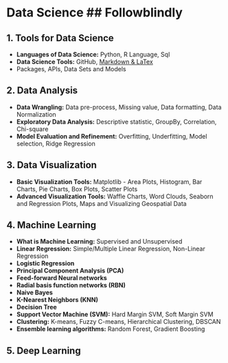 # Data Science ## Followblindly

## 1. Tools for Data Science

- **Languages of Data Science:** Python, R Language, Sql
- **Data Science Tools:** GitHub, [Markdown & LaTex](https://towardsdatascience.com/write-markdown-latex-in-the-jupyter-notebook-10985edb91fd)
- Packages, APIs, Data Sets and Models

## 2. Data Analysis

- **Data Wrangling:** Data pre-process, Missing value, Data formatting, Data Normalization
- **Exploratory Data Analysis:** Descriptive statistic, GroupBy, Correlation, Chi-square
- **Model Evaluation and Refinement:** Overfitting, Underfitting, Model selection, Ridge Regression

## 3. Data Visualization

- **Basic Visualization Tools:** Matplotlib - Area Plots, Histogram, Bar Charts, Pie Charts, Box Plots, Scatter Plots
- **Advanced Visualization Tools:** Waffle Charts, Word Clouds, Seaborn and Regression Plots, Maps and Visualizing Geospatial Data

## 4. Machine Learning

- **What is Machine Learning:** Supervised and Unsupervised
- **Linear Regression:** Simple/Multiple Linear Regression, Non-Linear Regression
- **Logistic Regression**
- **Principal Component Analysis (PCA)**
- **Feed-forward Neural networks**
- **Radial basis function networks (RBN)**
- **Naive Bayes**
- **K-Nearest Neighbors (KNN)**
- **Decision Tree**
- **Support Vector Machine (SVM):** Hard Margin SVM, Soft Margin SVM
- **Clustering:** K-means, Fuzzy C-means, Hierarchical Clustering, DBSCAN
- **Ensemble learning algorithms:** Random Forest, Gradient Boosting

## 5. Deep Learning
